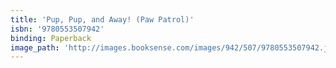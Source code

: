```yaml
---
title: 'Pup, Pup, and Away! (Paw Patrol)'
isbn: '9780553507942'
binding: Paperback
image_path: 'http://images.booksense.com/images/942/507/9780553507942.jpg'
---
```


